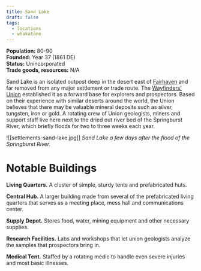 ```yaml
---
title: Sand Lake
draft: false
tags:
  - locations
  - whakatāne
---
```

**Population:** 80-90<br>
**Founded:** Year 37 (1861 DE)<br>
**Status:** Unincorporated<br>
**Trade goods, resources:** N/A

Sand Lake is an isolated outpost deep in the desert east of [Fairhaven](fairhaven) and far removed from any major settlement or trade route. The [Wayfinders' Union](the-wayfinders-union) established it as a forward base for explorers and prospectors. Based on their experience with similar deserts around the world, the Union believes that there may be valuable mineral deposits such as silver, tungsten, iron or gold. A rotating crew of Union geologists, miners and support staff live here next to the dried out river bed of the Springburst River, which briefly floods for two to three weeks each year.

![[settlements-sand-lake.jpg]]
*Sand Lake a few days after the flood of the Springburst River.*
# Notable Buildings
**Living Quarters.** A cluster of simple, sturdy tents and prefabricated huts.

**Central Hub.** A larger building made from several of the prefabricated living quarters that serves as a meeting place, mess hall and communications center.

**Supply Depot.** Stores food, water, mining equipment and other necessary supplies.

**Research Facilities.** Labs and workshops that let union geologists analyze the samples that prospectors bring in.

**Medical Tent.** Staffed by a rotating medic to handle even severe injuries and most basic illnesses.